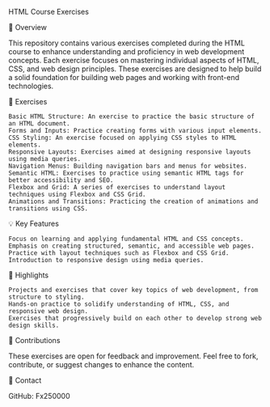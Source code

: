 HTML Course Exercises

📝 Overview

This repository contains various exercises completed during the HTML course to enhance understanding and proficiency in web development concepts. Each exercise focuses on mastering individual aspects of HTML, CSS, and web design principles. These exercises are designed to help build a solid foundation for building web pages and working with front-end technologies.

📂 Exercises

    Basic HTML Structure: An exercise to practice the basic structure of an HTML document.
    Forms and Inputs: Practice creating forms with various input elements.
    CSS Styling: An exercise focused on applying CSS styles to HTML elements.
    Responsive Layouts: Exercises aimed at designing responsive layouts using media queries.
    Navigation Menus: Building navigation bars and menus for websites.
    Semantic HTML: Exercises to practice using semantic HTML tags for better accessibility and SEO.
    Flexbox and Grid: A series of exercises to understand layout techniques using Flexbox and CSS Grid.
    Animations and Transitions: Practicing the creation of animations and transitions using CSS.

💡 Key Features

    Focus on learning and applying fundamental HTML and CSS concepts.
    Emphasis on creating structured, semantic, and accessible web pages.
    Practice with layout techniques such as Flexbox and CSS Grid.
    Introduction to responsive design using media queries.

🚀 Highlights

    Projects and exercises that cover key topics of web development, from structure to styling.
    Hands-on practice to solidify understanding of HTML, CSS, and responsive web design.
    Exercises that progressively build on each other to develop strong web design skills.

🤝 Contributions

These exercises are open for feedback and improvement. Feel free to fork, contribute, or suggest changes to enhance the content.

🔗 Contact

GitHub: Fx250000